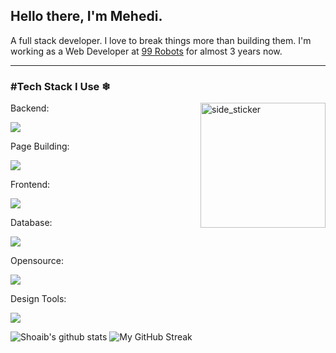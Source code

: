 <h2>Hello there, I'm Mehedi.</h2> A full stack developer. I love to break things more than building them. I'm working as a Web Developer at <a href="https://99robots.com/">99 Robots</a> for almost 3 years now.
<hr>
<h3>#Tech Stack I Use ❄</h3><img align="right" width="200px" height="200px" alt="side_sticker" src="https://camo.githubusercontent.com/ffbf71edb9eb65671926a8cc42a5a740bf5b799a9b93699a3a0de76e1793a80b/68747470733a2f2f6d656469612e67697068792e636f6d2f6d656469612f54456e586b637348725034596564436868412f67697068792e676966" data-canonical-src="https://media.giphy.com/media/TEnXkcsHrP4YedChhA/giphy.gif" style="max-width: 100%;">
<p align="left"> <p>Backend:</p>
  <a href="https://skillicons.dev"> 
    <img src="https://skillicons.dev/icons?i=laravel,nodejs,django,express,php,py" />
  </a>
</p>

<p align="left"> <p>Page Building:</p>
  <a href="https://skillicons.dev"> 
    <img src="https://skillicons.dev/icons?i=bootstrap,css,html" />
  </a>
</p>


<p align="left"> <p>Frontend:</p>
  <a href="https://skillicons.dev"> 
    <img src="https://skillicons.dev/icons?i=vue,nuxtjs,tailwind,react,nextjs,angular" />
  </a>
</p>

<p align="left"> <p>Database:</p>
  <a href="https://skillicons.dev"> 
    <img src="https://skillicons.dev/icons?i=mongodb,mysql,postgres" />
  </a>
</p>

<p align="left"> <p>Opensource:</p>
  <a href="https://skillicons.dev"> 
    <img src="https://skillicons.dev/icons?i=wordpress, " />
  </a>
</p>

<p align="left"> <p>Design Tools:</p>
  <a href="https://skillicons.dev"> 
    <img src="https://skillicons.dev/icons?i=ae,ai,ps,pr,blender " />
  </a>
</p>

![Shoaib's github stats](https://github-readme-stats.vercel.app/api?username=shoaib-karim&show_icons=true&theme=tokyonight) ![My GitHub Streak](https://github-readme-streak-stats.herokuapp.com/?user=shoaib-karim&theme=tokyonight)
